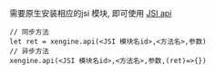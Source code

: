 需要原生安装相应的jsi 模块, 即可使用 [JSI api](./docs/modules/all/模块-device.md)


```
// 同步方法
let ret = xengine.api(<JSI 模块名id>,<方法名>,参数)
// 异步方法
xengine.api(<JSI 模块名id>,<方法名>,参数,(ret)=>{})
```

